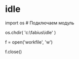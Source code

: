 # idle

import os # Подключаем модуль 

os.chdir( 'c:\\fabius\\idle' )

f = open('workfile', 'w')
                       
f.close()
